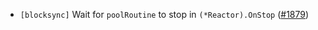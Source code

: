 - `[blocksync]` Wait for `poolRoutine` to stop in `(*Reactor).OnStop`
  ([\#1879](https://github.com/cometbft/cometbft/pull/1879))

